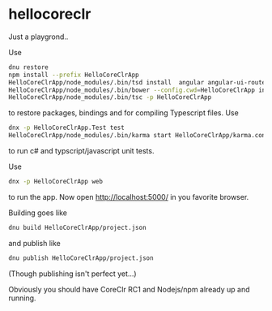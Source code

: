 # hellocoreclr
Just a playgrond..

Use 
```bash
dnu restore
npm install --prefix HelloCoreClrApp
HelloCoreClrApp/node_modules/.bin/tsd install  angular angular-ui-router mocha chai
HelloCoreClrApp/node_modules/.bin/bower --config.cwd=HelloCoreClrApp install
HelloCoreClrApp/node_modules/.bin/tsc -p HelloCoreClrApp
```
to restore packages, bindings and for compiling Typescript files. Use
```bash
dnx -p HelloCoreClrApp.Test test
HelloCoreClrApp/node_modules/.bin/karma start HelloCoreClrApp/karma.conf.js
```
to run c# and typscript/javascript unit tests.

Use
```bash
dnx -p HelloCoreClrApp web
```
to run the app. Now open <http://localhost:5000/> in you favorite browser.

Building goes like
```bash
dnu build HelloCoreClrApp/project.json
```
and publish like
```bash
dnu publish HelloCoreClrApp/project.json
```
(Though publishing isn't perfect yet...)

Obviously you should have CoreClr RC1 and Nodejs/npm already up and running.

